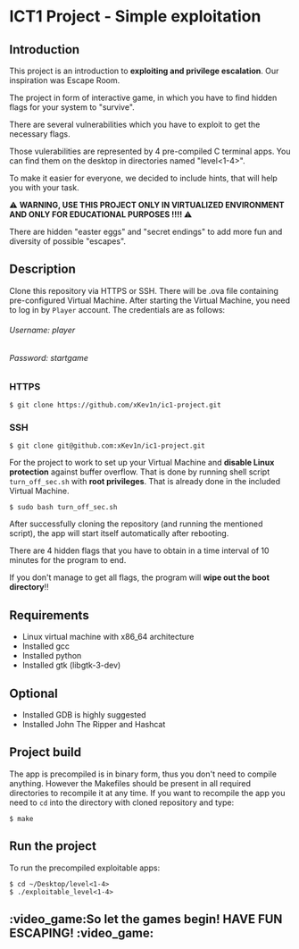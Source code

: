 # ICT1 Project - Simple exploitation

## Introduction
This project is an introduction to <b>exploiting and privilege escalation</b>. Our inspiration was Escape Room.

The project in form of interactive game, in which you have to find hidden flags for your system to "survive".

There are several vulnerabilities which you have to exploit to get the necessary flags.

Those vulerabilities are represented by 4 pre-compiled C terminal apps. You can find them on the desktop in directories named "level<1-4>".

To make it easier for everyone, we decided to include hints, that will help you with your task.

:warning: <b> WARNING, USE THIS PROJECT ONLY IN VIRTUALIZED ENVIRONMENT AND ONLY FOR EDUCATIONAL PURPOSES !!!! </b> :warning: </font>

There are hidden "easter eggs" and "secret endings" to add more fun and diversity of possible "escapes".

## Description
Clone this repository via HTTPS or SSH. There will be .ova file containing pre-configured Virtual Machine.
After starting the Virtual Machine, you need to log in by `Player` account.
The credentials are as follows:

<h6>Username: player</h3>
<h6>Password: startgame</h3>

<h3> HTTPS </h3>

```shell
$ git clone https://github.com/xKev1n/ic1-project.git
```

<h3> SSH </h3>

```shell
$ git clone git@github.com:xKev1n/ic1-project.git
```
For the project to work to set up your Virtual Machine and <b>disable Linux protection</b> against buffer overflow. That is done by running shell script `turn_off_sec.sh` with <b>root privileges</b>. That is already done in the included Virtual Machine.

```shell
$ sudo bash turn_off_sec.sh
```

After successfully cloning the repository (and running the mentioned script), the app will start itself automatically after rebooting.

There are 4 hidden flags that you have to obtain in a time interval of 10 minutes for the program to end.

If you don't manage to get all flags, the program will <b>wipe out the boot directory</b>:bangbang:

## Requirements
- Linux virtual machine with x86_64 architecture
- Installed gcc
- Installed python
- Installed gtk (libgtk-3-dev)

## Optional
- Installed GDB is highly suggested
- Installed John The Ripper and Hashcat

## Project build
The app is precompiled is in binary form, thus you don't need to compile anything.
However the Makefiles should be present in all required directories to recompile it at any time.
If you want to recompile the app you need to `cd` into the directory with cloned repository and type:
```shell
$ make
```

## Run the project
To run the precompiled exploitable apps:
```shell
$ cd ~/Desktop/level<1-4>
$ ./exploitable_level<1-4>
```
<h2>:video_game:So let the games begin! HAVE FUN ESCAPING! :video_game:</h2>
